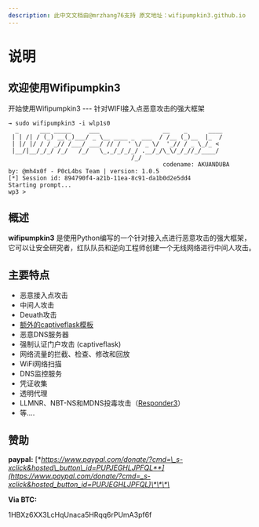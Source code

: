 ```yaml
---
description: 此中文文档由@mrzhang76支持 原文地址：wifipumpkin3.github.io
---
```


# 说明

## 欢迎使用Wifipumpkin3

开始使用Wifipumpkin3 --- 针对WIFI接入点恶意攻击的强大框架

```text
→ sudo wifipumpkin3 -i wlp1s0
  _      ___ _____     ___                  __    _      ____
 | | /| / (_) __(_)___/ _ \__ ____ _  ___  / /__ (_)__  |_  /
 | |/ |/ / / _// /___/ ___/ // /  ' \/ _ \/  '_// / _ \_/_ < 
 |__/|__/_/_/ /_/   /_/   \_,_/_/_/_/ .__/_/\_\/_/_//_/____/ 
                                   /_/                       
                                            codename: AKUANDUBA
by: @mh4x0f - P0cL4bs Team | version: 1.0.5 
[*] Session id: 894790f4-a21b-11ea-8c91-da1b0d2e5dd4 
Starting prompt...
wp3 > 
```

## 概述

**wifipumpkin3** 是使用Python编写的一个针对接入点进行恶意攻击的强大框架，它可以让安全研究者，红队队员和逆向工程师创建一个无线网络进行中间人攻击。

## 主要特点

* 恶意接入点攻击
* 中间人攻击
* Deuath攻击
* [额外的captiveflask模板](https://github.com/mh4x0f/extra-captiveflask)
* 恶意DNS服务器
* 强制认证门户攻击 \(captiveflask\)
* 网络流量的拦截、检查、修改和回放
* WiFi网络扫描
* DNS监控服务
* 凭证收集
* 透明代理
* LLMNR、NBT-NS和MDNS投毒攻击（[Responder3](https://github.com/skelsec/Responder3)）
* 等....

## 赞助

**paypal:** [**https://www.paypal.com/donate/?cmd=\_s-xclick&hosted\_button\_id=PUPJEGHLJPFQL**](https://www.paypal.com/donate/?cmd=_s-xclick&hosted_button_id=PUPJEGHLJPFQL)\*\*\*\*

**Via BTC:**

1HBXz6XX3LcHqUnaca5HRqq6rPUmA3pf6f

